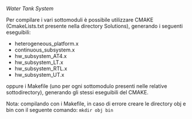 *Water Tank System*

Per compilare i vari sottomoduli è possibile utilizzare CMAKE (CmakeLists.txt presente nella directory Solutions), generando i seguenti eseguibili:
 - heterogeneous_platform.x
 - continuous_subsystem.x
 - hw_subsystem_AT4.x
 - hw_subsystem_LT.x
 - hw_subsystem_RTL.x
 - hw_subsystem_UT.x

oppure i Makefile (uno per ogni sottomodulo presenti nelle relative sottodirectory), generando gli stessi eseguibili del CMAKE.

Nota: compilando con i Makefile, in caso di errore creare le directory obj e bin con il seguente comando:
```mkdir obj bin```
